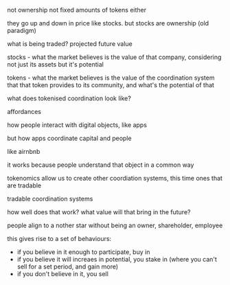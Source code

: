 
not ownership
not fixed amounts of tokens either

they go up and down in price like stocks.
but stocks are ownership (old paradigm)

what is being traded?
projected future value

stocks - what the market believes is the value of that company, considering not just its assets but it's potential

tokens - what the market believes is the value of the coordination system that that token provides to its community, and what's the potential of that

what does tokenised coordination look like?

affordances 

how people interact with digital objects, like apps

but how apps coordinate capital and people

like airnbnb

it works because people understand that object in a common way


tokenomics allow us to create other coordiation systems, this time ones that are tradable

tradable coordination systems

how well does that work? what value will that bring in the future?


people align to a nother star without being an
owner, shareholder, employee

this gives rise to a set of behaviours:
- if you believe in it enough to participate, buy in
- if you believe it will increaes in potential, you stake in (where you can't sell for a set period, and gain more)
- if you don't believe in it, you sell

